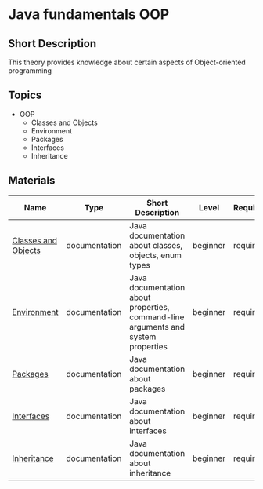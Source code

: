 # Java fundamentals OOP

## Short Description

This theory provides knowledge about certain aspects of Object-oriented programming

## Topics

* OOP
  * Classes and Objects
  * Environment
  * Packages
  * Interfaces
  * Inheritance

## Materials

| Name                                                                                    | Type          | Short Description                                                                 | Level    | Required | Estimation (h) |
| --------------------------------------------------------------------------------------- | ------------- | --------------------------------------------------------------------------------- | -------- | -------- | -------------- |
| [Classes and Objects](https://docs.oracle.com/javase/tutorial/java/javaOO/index.html)   | documentation | Java documentation about classes, objects, enum types                             | beginner | required | 1              |
| [Environment](https://docs.oracle.com/javase/tutorial/essential/environment/index.html) | documentation | Java documentation about properties, command-line arguments and system properties | beginner | required | 1              |
| [Packages](https://docs.oracle.com/javase/tutorial/java/package/index.html)             | documentation | Java documentation about packages                                                 | beginner | required | 1              |
| [Interfaces](https://docs.oracle.com/javase/tutorial/java/IandI/createinterface.html)   | documentation | Java documentation about interfaces                                               | beginner | required | 1              |
| [Inheritance](https://docs.oracle.com/javase/tutorial/java/IandI/subclasses.html)       | documentation | Java documentation about inheritance                                              | beginner | required | 1              |
